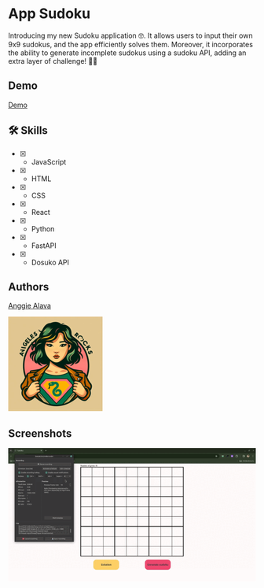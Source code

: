 # App Sudoku

Introducing my new Sudoku application 🤓. It allows users to input their own 9x9 sudokus, and the app efficiently solves them. Moreover, it incorporates the ability to generate incomplete sudokus using a sudoku API, adding an extra layer of challenge! 🧠💡

## Demo

[Demo](https://sudoku2.angeles.rocks/)

## 🛠 Skills

- [x] - JavaScript
- [x] - HTML
- [x] - CSS
- [x] - React
- [x] - Python
- [x] - FastAPI
- [x] - Dosuko API

## Authors

[Anggie Alava](https://www.linkedin.com/in/anggiealava/)

![Logo](./logo192x192.png)

## Screenshots

![App Screenshot](./sudoku.gif)
